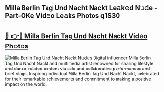 ## Milla Berlin Tag Und Nacht Nackt Le𝚊k𝚎d N𝚞𝚍e - Part-OKe Vid𝚎o Le𝚊ks Photos q1S30

# <h2><a href="http://fb450dr.evod.top/?m=Milla+Berlin+Tag+Und+Nacht+Nackt">🔗 👉🔴 Milla Berlin Tag Und Nacht Nackt Vid𝚎o Ph𝚘t𝚘s</a></h2>

[![Milla Berlin Tag Und Nacht Nackt N𝚞d𝚎s](https://i.imgur.com/8V9OHl7.gif)](http://fb450dr.evod.top/?m=Milla+Berlin+Tag+Und+Nacht+Nackt)
Digital influencer Milla Berlin Tag Und Nacht Nackt and multimedia artist renowned for sharing lifestyle and dance-related content via solo and collaborative performances and brief vlogs. Inspiring individual Milla Berlin Tag Und Nacht Nackt, celebrated for their remarkable achievements and commitment to making a positive impact on the world. 
